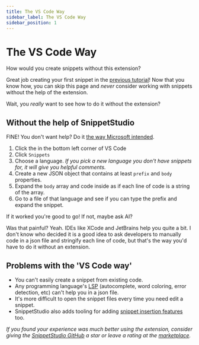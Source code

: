 ```yaml
---
title: The VS Code Way
sidebar_label: The VS Code Way
sidebar_position: 1
---
```


# The VS Code Way

How would you create snippets without this extension?

Great job creating your first snippet in the [previous tutorial](/docs/getting-started/your-first-snippet.md)! Now that you know how, you can skip this page and *never* consider working with snippets without the help of the extension.

Wait, you *really* want to see how to do it without the extension? 

## Without the help of SnippetStudio

FINE! You don't want help? Do it [the way Microsoft intended](https://code.visualstudio.com/docs/editing/userdefinedsnippets#_create-your-own-snippets).

1. Click the <i className="codicon codicon-settings-gear"></i> in the bottom left corner of VS Code
2. Click `Snippets`
3. Choose a language. *If you pick a new language you don't have snippets for, it will give you helpful comments.*
4. Create a new JSON object that contains at least `prefix` and `body` properties.
5. Expand the `body` array and code inside as if each line of code is a string of the array.
6. Go to a file of that language and see if you can type the prefix and expand the snippet. 

If it worked you're good to go! If not, maybe ask AI? <i className="codicon codicon-copilot up"></i>

Was that painful? Yeah. IDEs like XCode and JetBrains help you quite a bit. <i className="codicon codicon-tools"></i> I don't know who decided it is a good idea to ask developers to manually code in a json file and stringify each line of code, but that's the way you'd have to do it without an extension.

## Problems with the 'VS Code way'

- You can't easily create a snippet from existing code. 
- Any programming language's [LSP](https://microsoft.github.io/language-server-protocol/) <i className="codicon codicon-symbol-color"></i> (autocomplete, word coloring, error detection, etc) can't help you in a json file.
- It's more difficult to open the snippet files every time you need edit a snippet.
- SnippetStudio also adds tooling for adding [snippet insertion features](/docs/snippet-management/snippet-insertion-features.md) too.

*If you found your experience was much better using the extension, consider giving the [SnippetStudio GitHub](https://github.com/alexanderdombroski/snippetstudio) a star or leave a rating at the [marketplace](https://marketplace.visualstudio.com/items?itemName=AlexDombroski.snippetstudio).*
